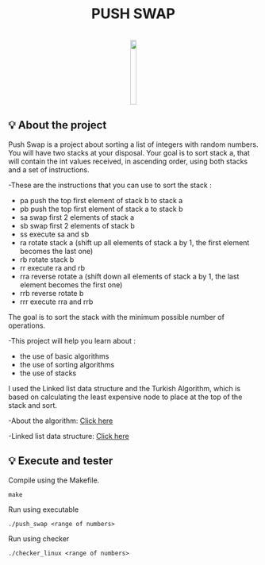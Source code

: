 <h1 align="center">
	PUSH SWAP
</h1>
<div align="center">
	<br>
  <img  height="130em"  width="15%" src="https://game.42sp.org.br/static/assets/achievements/push_swapn.png" />
    <br>
</div>

## 💡 About the project

Push Swap is a project about sorting a list of integers with random numbers.
You will have two stacks at your disposal. Your goal is to sort stack a, that will contain the int values received, in ascending order, using both stacks and a set of instructions.

-These are the instructions that you can use to sort the stack :

 * pa push the top first element of stack b to stack a
 * pb push the top first element of stack a to stack b
 * sa swap first 2 elements of stack a
 * sb swap first 2 elements of stack b
 * ss execute sa and sb
 * ra rotate stack a (shift up all elements of stack a by 1, the first element becomes the last one)
 * rb rotate stack b
 * rr execute ra and rb
 * rra reverse rotate a (shift down all elements of stack a by 1, the last element becomes the first one)
 * rrb reverse rotate b
 * rrr execute rra and rrb

The goal is to sort the stack with the minimum possible number of operations.

-This project will help you learn about :

 * the use of basic algorithms
 * the use of sorting algorithms
 * the use of stacks

I used the Linked list data structure and the Turkish Algorithm, which is based on calculating the least expensive node to place at the top of the stack and sort.

-About the algorithm: [Click here](https://medium.com/@ayogun/push-swap-c1f5d2d41e97)

-Linked list data structure:  [Click here](https://www.youtube.com/watch?v=njTh_OwMljA&pp=ygULbGlua2VkIGxpc3Q%3D)

## 💡 Execute and tester

Compile using the Makefile.

    make

Run using executable

    ./push_swap <range of numbers>

Run using checker

    ./checker_linux <range of numbers>







